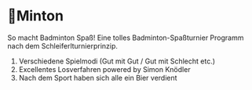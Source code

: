 # :beer:Minton

So macht Badminton Spaß! Eine tolles Badminton-Spaßturnier Programm nach dem Schleiferlturnierprinzip.

1. Verschiedene Spielmodi (Gut mit Gut / Gut mit Schlecht etc.)
2. Excellentes Losverfahren powered by Simon Knödler
3. Nach dem Sport haben sich alle ein Bier verdient

